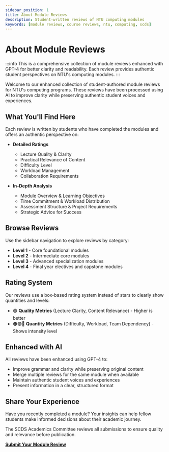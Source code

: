 ```yaml
---
sidebar_position: 1
title: About Module Reviews
description: Student-written reviews of NTU computing modules
keywords: [module reviews, course reviews, ntu, computing, scds]
---
```


# About Module Reviews

:::info
This is a comprehensive collection of module reviews enhanced with GPT-4 for better clarity and readability. Each review provides authentic student perspectives on NTU's computing modules.
:::

Welcome to our enhanced collection of student-authored module reviews for NTU's computing programs. These reviews have been processed using AI to improve clarity while preserving authentic student voices and experiences.

## What You'll Find Here

Each review is written by students who have completed the modules and offers an authentic perspective on:

- **Detailed Ratings**
  - Lecture Quality & Clarity
  - Practical Relevance of Content
  - Difficulty Level
  - Workload Management
  - Collaboration Requirements

- **In-Depth Analysis**
  - Module Overview & Learning Objectives
  - Time Commitment & Workload Distribution
  - Assessment Structure & Project Requirements
  - Strategic Advice for Success

## Browse Reviews

Use the sidebar navigation to explore reviews by category:
- **Level 1** - Core foundational modules
- **Level 2** - Intermediate core modules  
- **Level 3** - Advanced specialization modules
- **Level 4** - Final year electives and capstone modules

## Rating System

Our reviews use a box-based rating system instead of stars to clearly show quantities and levels:

- 🟢 **Quality Metrics** (Lecture Clarity, Content Relevance) - Higher is better
- 🟠🟣🔴 **Quantity Metrics** (Difficulty, Workload, Team Dependency) - Shows intensity level

## Enhanced with AI

All reviews have been enhanced using GPT-4 to:
- Improve grammar and clarity while preserving original content
- Merge multiple reviews for the same module when available
- Maintain authentic student voices and experiences
- Present information in a clear, structured format

## Share Your Experience

Have you recently completed a module? Your insights can help fellow students make informed decisions about their academic journey.

The SCDS Academics Committee reviews all submissions to ensure quality and relevance before publication.

[**Submit Your Module Review**](https://forms.office.com/r/KbfKg1TzgK) 